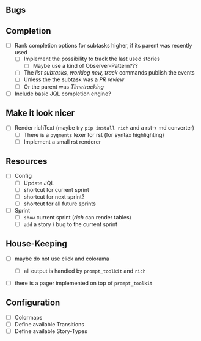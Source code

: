 ## Bugs

## Completion
+ [ ] Rank completion options for subtasks higher, if its parent was recently used
  + [ ] Implement the possibility to track the last used stories
    + [ ] Maybe use a kind of Observer-Pattern???
  + [ ] The _list subtasks, worklog new, track_ commands publish the events
  + [ ] Unless the the subtask was a _PR review_
  + [ ] Or the parent was _Timetracking_
+ [ ] Include basic JQL completion engine?

## Make it look nicer
+ [ ] Render richText (maybe try `pip install rich` and a rst-> md converter)
  + [ ] There is a `pygments` lexer for rst (for syntax highlighting)
  + [ ] Implement a small rst renderer

## Resources
+ [ ] Config
  + [ ] Update JQL
  + [ ] shortcut for current sprint
  + [ ] shortcut for next sprint?
  + [ ] shortcut for all future sprints
+ [ ] Sprint
  + [ ] `show` current sprint (_rich_ can render tables)
  + [ ] `add` a story / bug to the current sprint

## House-Keeping
+ [ ] maybe do not use click and colorama
  + [ ] all output is handled by `prompt_toolkit` and `rich`
+ [ ] there is a pager implemented on top of `prompt_toolkit`


## Configuration
+ [ ] Colormaps
+ [ ] Define available Transitions
+ [ ] Define available Story-Types
